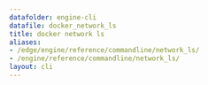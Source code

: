 ```yaml
---
datafolder: engine-cli
datafile: docker_network_ls
title: docker network ls
aliases:
- /edge/engine/reference/commandline/network_ls/
- /engine/reference/commandline/network_ls/
layout: cli
---
```


<!--
此页面是根据 Docker 源代码自动生成的。如果您想建议更改此处显示的文本，请在 GitHub 上的源代码仓库中打开一个工单或拉取请求：

https://github.com/docker/cli
-->
